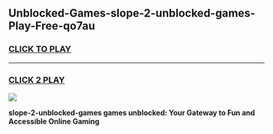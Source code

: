 
## Unblocked-Games-slope-2-unblocked-games-Play-Free-qo7au
<h3>
<a href="https://premium76.site?title=slope-2-unblocked-games&ref=23A">CLICK TO PLAY</a></h3>
<hr>

<h3>
<a href="https://premium76.site?title=slope-2-unblocked-games&ref=23A">CLICK 2 PLAY</a>
  
</h3>

<a href="https://premium76.site?title=slope-2-unblocked-games&ref=23A"><img src="https://clearcache.store/games.png"></a>


**slope-2-unblocked-games games unblocked: Your Gateway to Fun and Accessible Online Gaming**
